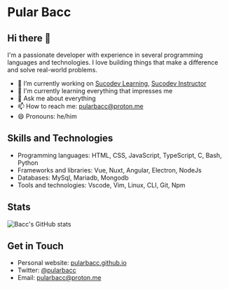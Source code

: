 # Pular Bacc

## Hi there 👋

I'm a passionate developer with experience in several programming languages and technologies. I love building things that make a difference and solve real-world problems.

- 🔭 I’m currently working on [Sucodev Learning](https://learning.su-co-dev.com), [Sucodev Instructor](https://instructor.su-co-dev.com)
- 🌱 I'm currently learning everything that impresses me
- 💬 Ask me about everything
- 📫 How to reach me: pularbacc@proton.me
- 😄 Pronouns: he/him

## Skills and Technologies

- Programming languages: HTML, CSS, JavaScript, TypeScript, C, Bash, Python
- Frameworks and libraries: Vue, Nuxt, Angular, Electron, NodeJs
- Databases: MySql, Mariadb, Mongodb
- Tools and technologies: Vscode, Vim, Linux, CLI, Git, Npm

<!--
## Open Source Contributions

Here are some of my notable open source contributions:

- [Project name](https://github.com/<username>/<project name>): [brief description of contribution]
- [Project name](https://github.com/<username>/<project name>): [brief description of contribution]
-->

## Stats

![Bacc's GitHub stats](https://github-readme-stats.vercel.app/api?username=pularbacc&show_icons=true&count_private=true)

## Get in Touch

- Personal website: [pularbacc.github.io](https://pularbacc.github.io)
- Twitter: [@pularbacc](https://twitter.com/pularbacc)
- Email: pularbacc@proton.me
